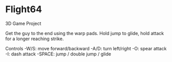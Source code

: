 # Flight64
3D Game Project

Get the guy to the end using the warp pads. Hold jump to glide, hold attack for a longer reaching strike.

Controls
-W/S: move forward/backward
-A/D: turn left/right
-O: spear attack
-I: dash attack
-SPACE: jump / double jump / glide
